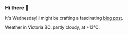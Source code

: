 ### Hi there :wave:

It's Wednesday! I might be crafting a fascinating [blog post](https://benjaminwuethrich.dev).

Weather in Victoria BC: partly cloudy, at +12°C.
